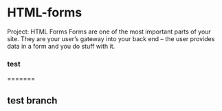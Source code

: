 # HTML-forms

Project: HTML Forms
Forms are one of the most important parts of your site. They are your user’s gateway into your back end – the user provides data in a form and you do stuff with it.
### test

=======

## test branch

